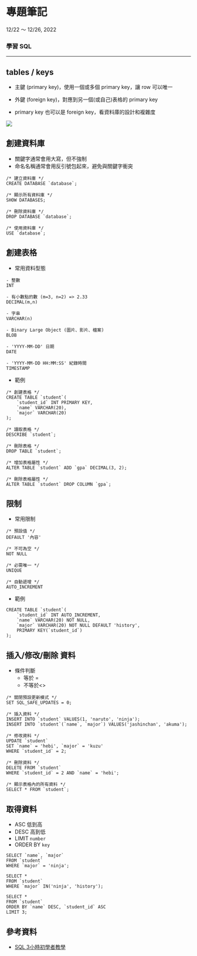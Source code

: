 # 專題筆記
12/22 ～ 12/26, 2022

### 學習 SQL
---

tables / keys
---

- 主鍵 (primary key)，使用一個或多個 primary key，讓 row 可以唯一

- 外鍵 (foreign key)，對應到另一個(或自己)表格的 primary key

- primary key 也可以是 foreign key，看資料庫的設計和複雜度

![](https://i.imgur.com/OtICooA.png)

創建資料庫
---
- 關鍵字通常會用大寫，但不強制
- 命名名稱通常會用反引號包起來，避免與關鍵字衝突
```mySQL=
/* 建立資料庫 */
CREATE DATABASE `database`;

/* 顯示所有資料庫 */
SHOW DATABASES;

/* 刪除資料庫 */
DROP DATABASE `database`;

/* 使用資料庫 */
USE `database`;
```

創建表格
---

- 常用資料型態
```=
- 整數
INT

- 有小數點的數 (m=3, n=2) => 2.33
DECIMAL(m,n) 

- 字串
VARCHAR(n)

- Binary Large Object (圖片、影片、檔案)
BLOB

- 'YYYY-MM-DD' 日期
DATE

- 'YYYY-MM-DD HH:MM:SS' 紀錄時間
TIMESTAMP
```
- 範例
```mySQL=
/* 創建表格 */
CREATE TABLE `student`(
    `student_id` INT PRIMARY KEY,
    `name` VARCHAR(20),
    `major` VARCHAR(20)
);

/* 讀取表格 */
DESCRIBE `student`;

/* 刪除表格 */
DROP TABLE `student`;

/* 增加表格屬性 */
ALTER TABLE `student` ADD `gpa` DECIMAL(3, 2);

/* 刪除表格屬性 */
ALTER TABLE `student` DROP COLUMN `gpa`;
```

限制
---
- 常用限制
```=
/* 預設值 */
DEFAULT '內容'

/* 不可為空 */
NOT NULL

/* 必需唯一 */
UNIQUE

/* 自動遞增 */
AUTO_INCREMENT
```
- 範例
```mySQL=
CREATE TABLE `student`(
    `student_id` INT AUTO_INCREMENT,
    `name` VARCHAR(20) NOT NULL, 
    `major` VARCHAR(20) NOT NULL DEFAULT 'history',
    PRIMARY KEY(`student_id`)
);
```

插入/修改/刪除 資料
---
- 條件判斷
    - 等於 = 
    - 不等於<>
```mySQL=
/* 關閉預設更新模式 */
SET SQL_SAFE_UPDATES = 0;

/* 插入資料 */
INSERT INTO `student` VALUES(1, 'naruto', 'ninja');
INSERT INTO `student`(`name`, `major`) VALUES('jashinchan', 'akuma');

/* 修改資料 */
UPDATE `student`
SET `name` = 'hebi', `major` = 'kuzu'
WHERE `student_id` = 2;

/* 刪除資料 */
DELETE FROM `student`
WHERE `student_id` = 2 AND `name` = 'hebi';

/* 顯示表格內的所有資料 */
SELECT * FROM `student`;
```

取得資料
---
- ASC 低到高
- DESC 高到低
- LIMIT `number`
- ORDER BY `key`
```mySQL=
SELECT `name`, `major`
FROM `student`
WHERE `major` = 'ninja';

SELECT *
FROM `student`
WHERE `major` IN('ninja', 'history');

SELECT *
FROM `student`
ORDER BY `name` DESC, `student_id` ASC
LIMIT 3;
```

參考資料
---

- [SQL 3小時初學者教學](https://www.youtube.com/watch?v=gvRXjsrpCHw)